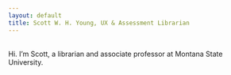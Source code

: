 ```yaml
---
layout: default
title: Scott W. H. Young, UX & Assessment Librarian
---
```

\
Hi. I’m Scott, a librarian and associate professor at Montana State University.
